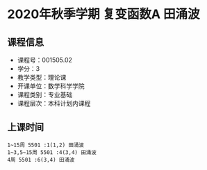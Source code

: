 # 2020年秋季学期 复变函数A 田涌波






## 课程信息

- 课程号：001505.02
- 学分：3
- 教学类型：理论课
- 开课单位：数学科学学院
- 课程类别：专业基础
- 课程层次：本科计划内课程

## 上课时间

```
1~15周 5501 :1(1,2) 田涌波
1~3,5~15周 5501 :4(3,4) 田涌波
4周 5501 :6(3,4) 田涌波
```


